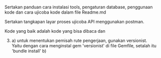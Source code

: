 Sertakan panduan cara instalasi tools, pengaturan database, penggunaan kode dan cara ujicoba kode dalam file Readme.md

Sertakan tangkapan layar proses ujicoba API menggunakan postman.

Kode yang baik adalah kode yang bisa dibaca dan 


3. a) untuk menentukan pemisah rute pengerjaan, gunakan versionist. Yaitu dengan cara menginstal gem 'versionist' di file Gemfile, setalah itu 'bundle install'
b) 
